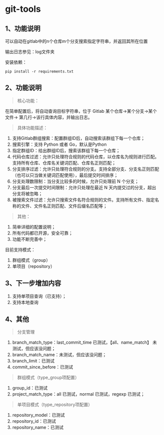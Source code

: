 # git-tools

## 1、功能说明

可以自动在gitlab中的n个仓库m个分支搜索指定字符串，并返回其所在位置

输出日志参见：log文件夹

安装依赖：

```ssh
pip install -r requirements.txt
```

## 2、功能说明

> 核心功能：

在简单配置后，将自动查询目标字符串，位于 Gitlab 某个仓库->某个分支->某个文件->
第几行->该行具体内容，并输出日志。

> 具体功能描述：

1. 支持Gitlab群组搜索：配置群组ID后，自动搜索该群组下每一个仓库；
2. 搜索引擎：支持 Python 或者 Go，默认是Python
3. 指定群组ID：给出群组ID后，搜索该群组下每一个仓库；
4. 代码仓库过滤：允许只处理符合规则的代码仓库，以仓库名为规则进行匹配。支持所有仓库、仓库名关键词匹配、仓库名正则匹配；
5. 分支排序过滤：允许只处理符合规则的分支。支持全部分支、分支名正则匹配（也可以只当做关键词匹配使用），最后提交时间排序；
6. 分支处理数限制：当分支比较多的时候，允许只处理前 N 个分支；
7. 分支最后一次提交时间限制：允许只处理在最近 N 天内提交过的分支，超出分支将被忽略；
8. 被搜索文件过滤：允许只搜索文件名符合规则的文件。支持所有文件、指定名称的文件、文件名正则匹配、文件后缀名匹配等；

> 其他：

1. 简单详细的配置说明；
2. 所有代码都已开源，安全可靠；
3. 功能不断完善中；

目前支持模式：

1. 群组模式（group）
2. 单项目（repository）

## 3、下一步增加内容

1. 支持单项目查询（已支持）；
2. 支持本地查询

## 4、其他

> 分支管理

1. branch_match_type：last_commit_time 已测试，【all、name_match】 未测试，但应该没问题；
2. branch_match_name：未测试，但应该没问题；
3. branch_limit：已测试
4. commit_since_before：已测试

> 群组模式（type_group项配置）

1. group_id：已测试
2. project_match_type：all 已测试，normal 已测试，regexp 已测试；

> 单项目模式（type_repository项配置）

1. repository_model：已测试
2. repository_id：已测试
3. repository_name：已测试